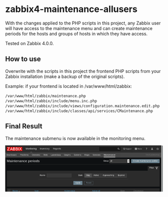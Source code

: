 # zabbix4-maintenance-allusers

With the changes applied to the PHP scripts in this project, any Zabbix user will have access to the maintenance menu and can create maintenance periods for the hosts and groups of hosts in which they have access.

Tested on Zabbix 4.0.0.

## How to use

Overwrite with the scripts in this project the frontend PHP scripts from your Zabbix installation (make a backup of the original scripts).

Example: if your frontend is located in /var/www/html/zabbix:

```
/var/www/html/zabbix/maintenance.php  
/var/www/html/zabbix/include/menu.inc.php  
/var/www/html/zabbix/include/views/configuration.maintenance.edit.php  
/var/www/html/zabbix/include/classes/api/services/CMaintenance.php  
```

## Final Result

The maintenance submenu is now available in the monitoring menu.

![result](img/zbx4-maintenance.png)
